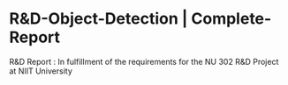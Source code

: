 # R&D-Object-Detection | Complete-Report
R&amp;D Report : In fulfillment of the requirements for the  NU 302 R&amp;D Project at NIIT University 
